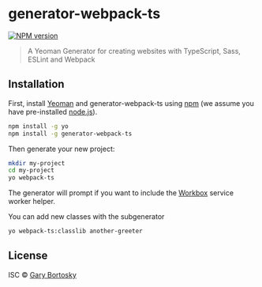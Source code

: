 # generator-webpack-ts
[![NPM version][npm-image]][npm-url] 
> A Yeoman Generator for creating websites with TypeScript, Sass, ESLint and Webpack

## Installation

First, install [Yeoman](http://yeoman.io) and generator-webpack-ts using [npm](https://www.npmjs.com/) (we assume you have pre-installed [node.js](https://nodejs.org/)).

```bash
npm install -g yo
npm install -g generator-webpack-ts
```

Then generate your new project:

```bash
mkdir my-project
cd my-project
yo webpack-ts
```

The generator will prompt if you want to include the [Workbox](https://developers.google.com/web/tools/workbox/) service worker helper.

You can add new classes with the subgenerator

```bash
yo webpack-ts:classlib another-greeter
```

## License

ISC © [Gary Bortosky](https://github.com/GaryB432)

[npm-image]: https://badge.fury.io/js/generator-webpack-ts.svg
[npm-url]: https://npmjs.org/package/generator-webpack-ts
